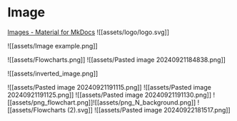 # Image

[Images - Material for MkDocs](https://squidfunk.github.io/mkdocs-material/reference/images/)
![[assets/logo/logo.svg]]

![[assets/Image example.png]]

![[assets/Flowcharts.png]]
![[assets/Pasted image 20240921184838.png]]

![[assets/inverted_image.png]]

![[assets/Pasted image 20240921191115.png]]
![[assets/Pasted image 20240921191125.png]]
![[assets/Pasted image 20240921191130.png]]
![[assets/png_flowchart.png]]![[assets/png_N_background.png]]
![[assets/Flowcharts (2).svg]]
![[assets/Pasted image 20240922181517.png]]
